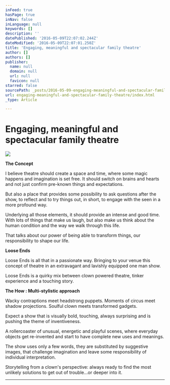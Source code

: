 ```yaml
---
inFeed: true
hasPage: true
inNav: false
inLanguage: null
keywords: []
description: ''
datePublished: '2016-05-09T22:07:02.244Z'
dateModified: '2016-05-09T22:07:01.250Z'
title: 'Engaging, meaningful and spectacular family theatre'
author: []
authors: []
publisher:
  name: null
  domain: null
  url: null
  favicon: null
starred: false
sourcePath: _posts/2016-05-09-engaging-meaningful-and-spectacular-family-theatre.md
url: engaging-meaningful-and-spectacular-family-theatre/index.html
_type: Article

---
```

# Engaging, meaningful and spectacular family theatre
![](https://the-grid-user-content.s3-us-west-2.amazonaws.com/c13f4362-4ac0-40ec-90c0-e8f7a7ac2c66.jpg)

**The Concept**

I believe theatre should create a space and time, where some magic happens and imagination is set free. It should switch on brains and hearts and not just confirm pre-known things and expectations.

But also a place that provides some possibility to ask questions after the show, to reflect and to try things out, in short, to engage with the seen in a more profound way.

Underlying all those elements, it should provide an intense and good time. With lots of things that make us laugh, but also make us think about the human condition and the way we walk through this life.

That talks about our power of being able to transform things, our responsibility to shape our life.

**Loose Ends**

Loose Ends is all that in a passionate way. Bringing to your venue this concept of theatre in an extravagant and lavishly equipped one man show.

Loose Ends is a quirky mix between clown powered theatre, tinker experience and a touching story.

**The How : Multi-stylistic approach**

Wacky contraptions meet headstrong puppets. Moments of circus meet shadow projections. Soulful clown meets transformed gadgets.

Expect a show that is visually bold, touching, always surprising and is pushing the theme of inventiveness.

A rollercoaster of unusual, energetic and playful scenes, where everyday objects get re-invented and start to have complete new uses and meanings.

The show uses only a few words, they are substituted by suggestive images, that challenge imagination and leave some responsibility of individual interpretation.

Storytelling from a clown's perspective: always ready to find the most unlikely solutions to get out of trouble...or deeper into it.

****